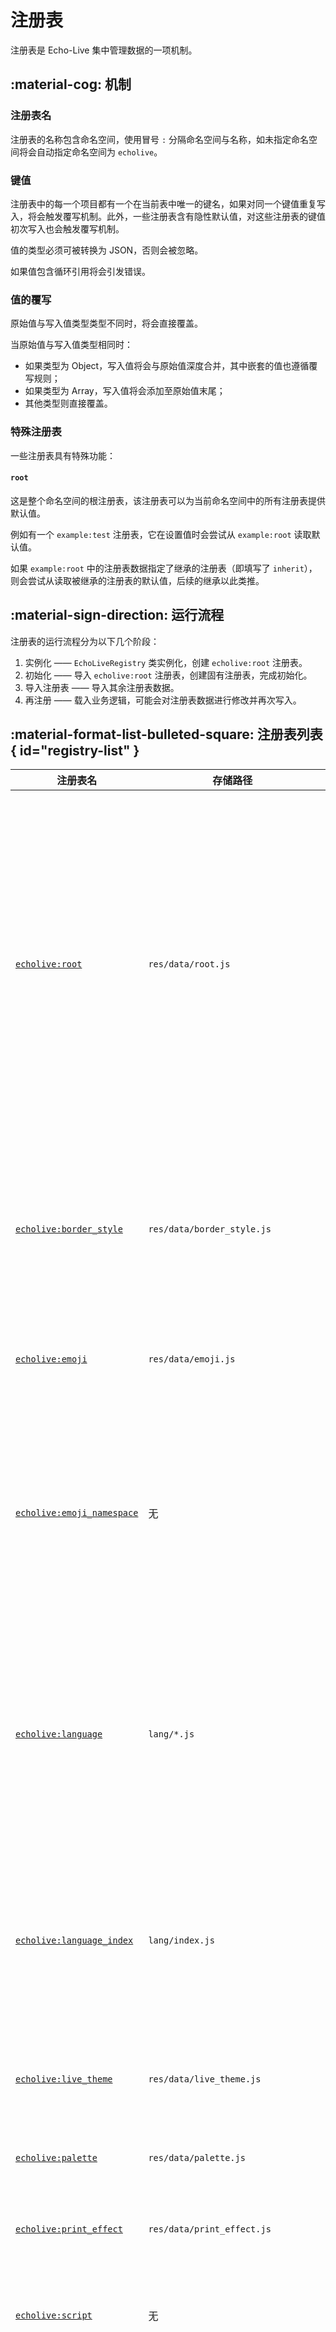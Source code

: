 # 注册表

注册表是 Echo-Live 集中管理数据的一项机制。

## :material-cog: 机制

### 注册表名

注册表的名称包含命名空间，使用冒号 `:` 分隔命名空间与名称，如未指定命名空间将会自动指定命名空间为 `echolive`。

### 键值

注册表中的每一个项目都有一个在当前表中唯一的键名，如果对同一个键值重复写入，将会触发覆写机制。此外，一些注册表含有隐性默认值，对这些注册表的键值初次写入也会触发覆写机制。

值的类型必须可被转换为 JSON，否则会被忽略。

如果值包含循环引用将会引发错误。

### 值的覆写

原始值与写入值类型类型不同时，将会直接覆盖。

当原始值与写入值类型相同时：

- 如果类型为 Object，写入值将会与原始值深度合并，其中嵌套的值也遵循覆写规则；
- 如果类型为 Array，写入值将会添加至原始值末尾；
- 其他类型则直接覆盖。

### 特殊注册表

一些注册表具有特殊功能：

#### `root`

这是整个命名空间的根注册表，该注册表可以为当前命名空间中的所有注册表提供默认值。

例如有一个 `example:test` 注册表，它在设置值时会尝试从 `example:root` 读取默认值。

如果 `example:root` 中的注册表数据指定了继承的注册表（即填写了 `inherit`），则会尝试从读取被继承的注册表的默认值，后续的继承以此类推。

## :material-sign-direction: 运行流程

注册表的运行流程分为以下几个阶段：

1. 实例化 —— `EchoLiveRegistry` 类实例化，创建 `echolive:root` 注册表。
2. 初始化 —— 导入 `echolive:root` 注册表，创建固有注册表，完成初始化。
3. 导入注册表 —— 导入其余注册表数据。
4. 再注册 —— 载入业务逻辑，可能会对注册表数据进行修改并再次写入。

## :material-format-list-bulleted-square: 注册表列表 { id="registry-list" }

| 注册表名 | 存储路径 | 作用 |
| - | - | - |
| [`echolive:root`](registry/echolive/root.md) | `res/data/root.js` | 注册表实例创建时创建的第一个注册表，用于在初始化阶段创建其他注册表，并为注册表值提供默认值。 |
| [`echolive:border_style`](registry/echolive/border_style.md) | `res/data/border_style.js` | CSS 中所有边框样式，为[配置文件编辑器](../custom/config.md#config-editor)提供候选值。 |
| [`echolive:emoji`](registry/echolive/emoji.md) | `res/data/emoji.js` | 编辑器中的表情包。 |
| [`echolive:emoji_namespace`](registry/echolive/emoji_namespace.md) | 无 | 表情包命名空间的重定向表，在编辑器中加载表情包时自动写入。 |
| [`echolive:language`](registry/echolive/language.md) | `lang/*.js` | 本地化数据，一般情况下最多只有源语言和配置选择的语言。 |
| [`echolive:language_index`](registry/echolive/language_index.md) | `lang/index.js` | 本地化索引表，包含所有可用的本地化数据的基本信息。 |
| [`echolive:live_theme`](registry/echolive/live_theme.md) | `res/data/live_theme.js` | 前台页面主题信息。 |
| [`echolive:palette`](registry/echolive/palette.md) | `res/data/palette.js` | 编辑器中的调色板。 |
| [`echolive:print_effect`](registry/echolive/print_effect.md) | `res/data/print_effect.js` | 字符打印动效。 |
| [`echolive:script`](registry/echolive/script.md) | 无 | 未使用，计划用于加载脚本。 |
| [`echolive:settings_data`](registry/echolive/settings_data.md) | `res/data/settings_about_link.js`、<br>`res/data/settings_navigation.js` | 配置文件编辑器的菜单、关于页面链接等数据，仅使用特定的注册表键。 |
| [`echolive:sound`](registry/echolive/sound.md) | `res/data/sound.js` | 音效信息。 |
| [`echolive:stylesheet`](registry/echolive/stylesheet.md) | 无 | 未使用，计划用于加载样式表。 |
| [`echolive:system`](registry/echolive/system.md) | 无 | 与注册表相关的系统信息，仅使用特定的注册表键。 |
| [`echolive:timing_function`](registry/echolive/timing_function.md) | `res/data/timing_function.js` | 动效时间曲线。 |